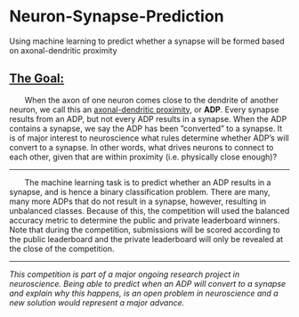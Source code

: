 # Neuron-Synapse-Prediction
Using machine learning to predict whether a synapse will be formed based on axonal-dendritic proximity

## <ins>The Goal:</ins>

&nbsp;&nbsp;&nbsp;&nbsp;&nbsp;&nbsp; When the axon of one neuron comes close to the dendrite of another neuron, we call this an <ins>axonal-dendritic proximity</ins>, or **ADP**. Every synapse results from an ADP, but not every ADP results in a synapse. When the ADP contains a synapse, we say the ADP has been ”converted” to a synapse. It is of major interest to neuroscience what rules determine whether ADP’s will convert to a synapse. In other words, what drives neurons to connect to each other, given that are within proximity (i.e. physically close enough)?
   
   -------------------------------------------------------------------------------------------------------------------------
   
&nbsp;&nbsp;&nbsp;&nbsp;&nbsp;&nbsp; The machine learning task is to predict whether an ADP results in a synapse, and is hence a binary classification problem. There are many, many more ADPs that do not result in a synapse, however, resulting
in unbalanced classes. Because of this, the competition will used the balanced accuracy metric to determine
the public and private leaderboard winners. Note that during the competition, submissions will be scored
according to the public leaderboard and the private leaderboard will only be revealed at the close of the
competition.

   -------------------------------------------------------------------------------------------------------------------------

 *This competition is part of a major ongoing research project in neuroscience. Being able to predict when
an ADP will convert to a synapse and explain why this happens, is an open problem in neuroscience and a
new solution would represent a major advance.*
